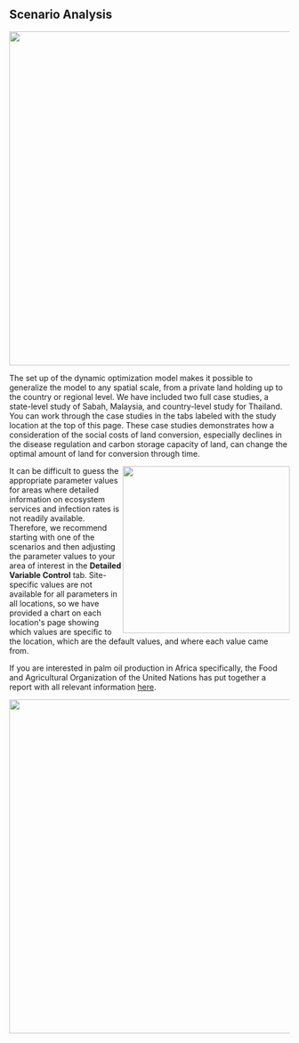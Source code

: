 ## Scenario Analysis


<img src="SEasia.jpg"
     align = "center"
     width= "600"/>



The set up of the dynamic optimization model makes it possible to generalize the model to any spatial scale, from a private land holding up to the country or regional level. We have included two full case studies, a state-level study of Sabah, Malaysia, and country-level study for Thailand. You can work through the case studies in the tabs labeled with the study location at the top of this page.  These case studies demonstrates how a consideration of the social costs of land conversion, especially declines in the disease regulation and carbon storage capacity of land, can change the optimal amount of land for conversion through time. 

<img align = "right" src="SEchart.png" width="300" />

It can be difficult to guess the appropriate parameter values for areas where detailed information on ecosystem services and infection rates is not readily available. Therefore, we recommend starting with one of the scenarios and then adjusting the parameter values to your area of interest in the **Detailed Variable Control** tab. Site-specific values are not available for all parameters in all locations, so we have provided a chart on each location's page showing which values are specific to the location, which are the default values, and where each value came from. 

If you are interested in palm oil production in Africa specifically, the Food and Agricultural Organization of the United Nations has put together a report with all relevant information [here](http://www.fao.org/DOCrEP/005/Y4355E/y4355e00.htm#Contents).

<img src="carbonloss.png"
     align = "center"
     width= "600"/>

